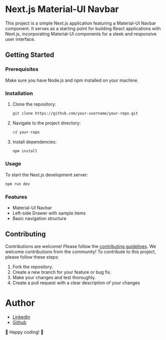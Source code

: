 # Next.js Material-UI Navbar

This project is a simple Next.js application featuring a Material-UI Navbar component. It serves as a starting point for building React applications with Next.js, incorporating Material-UI components for a sleek and responsive user interface.

## Getting Started

### Prerequisites

Make sure you have Node.js and npm installed on your machine.

### Installation

1. Clone the repository:

    ```bash
    git clone https://github.com/your-username/your-repo.git
    ```

2. Navigate to the project directory:

    ```bash
    cd your-repo
    ```

3. Install dependencies:

    ```bash
    npm install
    ```

### Usage

To start the Next.js development server:

```bash
npm run dev
```

### Features

- Material-UI Navbar
- Left-side Drawer with sample items
- Basic navigation structure

## Contributing

Contributions are welcome! Please follow the [contributing guidelines](CONTRIBUTING.md).
We welcome contributions from the community! To contribute to this project, please follow these steps:

1. Fork the repository.
2. Create a new branch for your feature or bug fix.
3. Make your changes and test thoroughly.
4. Create a pull request with a clear description of your changes

# Author

- [LinkedIn](https://www.linkedin.com/in/rishikesh-jagadale-331812207/)
- [Github](https://github.com/rissh)

🚀 Happy coding! 🚀
